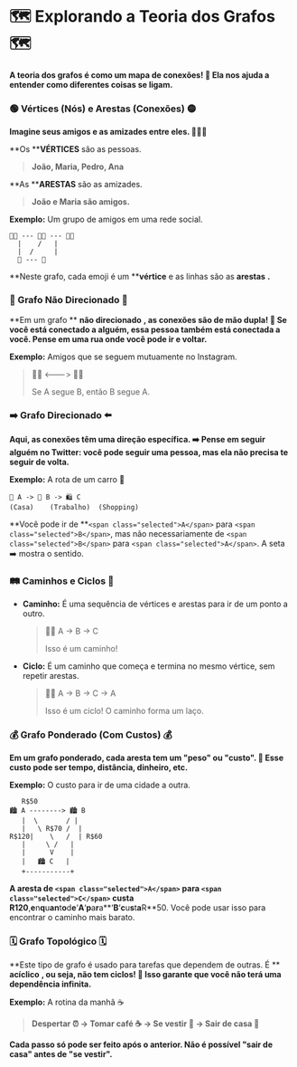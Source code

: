 
# 🗺️ Explorando a Teoria dos Grafos 🗺️

**A teoria dos grafos é como um mapa de conexões! 📍 Ela nos ajuda a entender como diferentes coisas se ligam.**

### 🟢 Vértices (Nós) e Arestas (Conexões) 🟡

**Imagine seus amigos e as amizades entre eles. 🧑‍🤝‍🧑**

**Os ****VÉRTICES** são as pessoas.

> **João, Maria, Pedro, Ana**

**As ****ARESTAS** são as amizades.

> **João e Maria são amigos.**

**Exemplo:** Um grupo de amigos em uma rede social.

```
👩‍🦱 --- 🧑‍🦱 --- 👩‍🦳
  |    /   |
  |  /     |
  🧓 --- 👴

```

**Neste grafo, cada emoji é um ****vértice** e as linhas são as  **arestas** **.**

### 🤝 Grafo Não Direcionado 🤝

**Em um grafo ** **não direcionado** **, as conexões são de mão dupla! 🔄 Se você está conectado a alguém, essa pessoa também está conectada a você. Pense em uma rua onde você pode ir e voltar.**

**Exemplo:** Amigos que se seguem mutuamente no Instagram.

> 👨‍💻 <---> 👩‍💻
>
> Se A segue B, então B segue A.

### ➡️ Grafo Direcionado ⬅️

**Aqui, as conexões têm uma direção específica. ➡️ Pense em seguir alguém no Twitter: você pode seguir uma pessoa, mas ela não precisa te seguir de volta.**

**Exemplo:** A rota de um carro 🚗

```
🏡 A -> 🏢 B -> 🛍️ C
(Casa)    (Trabalho)  (Shopping)

```

**Você pode ir de **`<span class="selected">A</span>` para `<span class="selected">B</span>`, mas não necessariamente de `<span class="selected">B</span>` para `<span class="selected">A</span>`. A seta ➡️ mostra o sentido.

### 🛤️ Caminhos e Ciclos 🔄

* **Caminho:** É uma sequência de vértices e arestas para ir de um ponto a outro.
  > 🏃‍♀️ A -> B -> C
  >
  > Isso é um caminho!
  >
* **Ciclo:** É um caminho que começa e termina no mesmo vértice, sem repetir arestas.
  > 🚴‍♂️ A -> B -> C -> A
  >
  > Isso é um ciclo! O caminho forma um laço.
  >

### 💰 Grafo Ponderado (Com Custos) 💰

**Em um grafo ponderado, cada aresta tem um "peso" ou "custo". 💸 Esse custo pode ser tempo, distância, dinheiro, etc.**

**Exemplo:** O custo para ir de uma cidade a outra.

```
   R$50
🏙️ A --------> 🏙️ B
   |  \       / |
   |   \ R$70 /  |
R$120|    \   /  | R$60
   |     \ /   |
   |      V    |
   |   🏙️ C   |
   +-----------+

```

**A aresta de **`<span class="selected">A</span>` para `<span class="selected">C</span>` custa R**120**,**e**n**q**u**an**t**o**d**e**‘**A**‘**p**a**r**a**‘**B**‘**c**u**s**t**a**R**50. Você pode usar isso para encontrar o caminho mais barato.

### 🗓️ Grafo Topológico 🗓️

**Este tipo de grafo é usado para tarefas que dependem de outras. É ** **acíclico** **, ou seja, não tem ciclos! 🚫 Isso garante que você não terá uma dependência infinita.**

**Exemplo:** A rotina da manhã ☕

> **Despertar ⏰ -> Tomar café ☕ -> Se vestir 👕 -> Sair de casa 🚪**

**Cada passo só pode ser feito após o anterior. Não é possível "sair de casa" antes de "se vestir".**
